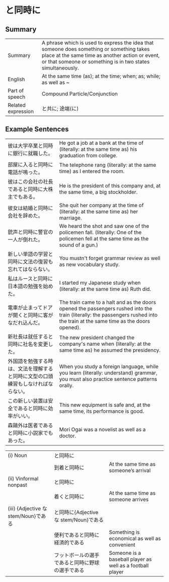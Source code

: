 # と同時に

## Summary

<table><tr>   <td>Summary</td>   <td>A phrase which is used to express the idea that someone does something or something takes place at the same time as another action or event, or that someone or something is in two states simultaneously.</td></tr><tr>   <td>English</td>   <td>At the same time (as); at the time; when; as; while; as well as ~</td></tr><tr>   <td>Part of speech</td>   <td>Compound Particle/Conjunction</td></tr><tr>   <td>Related expression</td>   <td>と共に; 途端(に)</td></tr></table>

## Example Sentences

<table><tr>   <td>彼は大学卒業と同時に銀行に就職した。</td>   <td>He got a job at a bank at the time of (literally: at the same time as) his graduation from college.</td></tr><tr>   <td>部屋に入ると同時に電話が鳴った。</td>   <td>The telephone rang (literally: at the same time) as I entered the room.</td></tr><tr>   <td>彼はこの会社の社長であると同時に大株主でもある。</td>   <td>He is the president of this company and, at the same time, a big stockholder.</td></tr><tr>   <td>彼女は結婚と同時に会社を辞めた。</td>   <td>She quit her company at the time of (literally: at the same time as) her marriage.</td></tr><tr>   <td>銃声と同時に警官の一人が倒れた。</td>   <td>We heard the shot and saw one of the policemen fall. (literally: One of the policemen fell at the same time as the sound of a gun.)</td></tr><tr>   <td>新しい単語の学習と同時に文法の復習も忘れてはならない。</td>   <td>You mustn't forget grammar review as well as new vocabulary study.</td></tr><tr>   <td>私はルースと同時に日本語の勉強を始めた。</td>   <td>I started my Japanese study when (literally: at the same time as) Ruth did.</td></tr><tr>   <td>電車が止まってドアが開くと同時に客がなだれ込んだ。</td>   <td>The train came to a halt and as the doors opened the passengers rushed into the train (literally: the passengers rushed into the train at the same time as the doors opened).</td></tr><tr>   <td>新社長は就任すると同時に社名を変更した。</td>   <td>The new president changed the company's name when (literally: at the same time as) he assumed the presidency.</td></tr><tr>   <td>外国語を勉強する時は、文法を理解すると同時に文型の口頭練習もしなければならない。</td>   <td>When you study a foreign language, while you learn (literally: understand) grammar, you must also practice sentence patterns orally.</td></tr><tr>   <td>この新しい装置は安全であると同時に効率がいい。</td>   <td>This new equipment is safe and, at the same time, its performance is good.</td></tr><tr>   <td>森鷗外は医者であると同時に小説家でもあった。</td>   <td>Mori Ogai was a novelist as well as a doctor.</td></tr></table>

<table class="table"><tbody><tr class="tr head"><td class="td"><span class="numbers">(i)</span> <span class="bold">Noun</span></td><td class="td"><span class="concept">と同時に</span></td><td class="td"></td></tr><tr class="tr"><td class="td"></td><td class="td"><span>到着</span><span class="concept">と同時に</span></td><td class="td"><span>At the same time as someone’s arrival</span></td></tr><tr class="tr head"><td class="td"><span class="numbers">(ii)</span> <span class="bold">Vinformal nonpast</span></td><td class="td"><span class="concept">と同時に</span></td><td class="td"></td></tr><tr class="tr"><td class="td"></td><td class="td"><span>着く</span><span class="concept">と同時に</span></td><td class="td"><span>At the same time as someone arrives</span></td></tr><tr class="tr head"><td class="td"><span class="numbers">(iii)</span> <span class="bold">{Adjective な stem/Noun}である</span></td><td class="td"><span class="concept">と同時に</span><span>{Adjective な stem/Noun}である</span></td><td class="td"></td></tr><tr class="tr"><td class="td"></td><td class="td"><span>便利である</span><span class="concept">と同時に</span><span>経済的である</span></td><td class="td"><span>Something is economical as well as convenient</span></td></tr><tr class="tr"><td class="td"></td><td class="td"><span>フットボールの選手である</span><span class="concept">と同時に</span><span>野球の選手である</span></td><td class="td"><span>Someone is a baseball player as well as a football player</span></td></tr></tbody></table>

